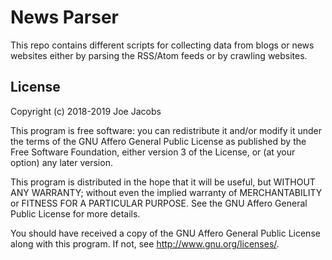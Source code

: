 News Parser
===========
This repo contains different scripts for collecting data from blogs or news
websites either by parsing the RSS/Atom feeds or by crawling websites.

License
-------
Copyright (c) 2018-2019 Joe Jacobs

This program is free software: you can redistribute it and/or modify it under
the terms of the GNU Affero General Public License as published by the Free
Software Foundation, either version 3 of the License, or (at your option) any
later version.

This program is distributed in the hope that it will be useful, but WITHOUT ANY
WARRANTY; without even the implied warranty of MERCHANTABILITY or FITNESS FOR A
PARTICULAR PURPOSE. See the GNU Affero General Public License for more details.

You should have received a copy of the GNU Affero General Public License along
with this program.  If not, see <http://www.gnu.org/licenses/>.
